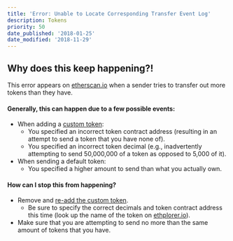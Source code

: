 ```yaml
---
title: 'Error: Unable to Locate Corresponding Transfer Event Log'
description: Tokens
priority: 50
date_published: '2018-01-25'
date_modified: '2018-11-29'
---
```




## Why does this keep happening?!

This error appears on [etherscan.io](https://etherscan.io) when a sender tries to transfer out more tokens than they have.

#### Generally, this can happen due to a few possible events:

*   When adding a [custom token](https://support.mycrypto.com/tokens/adding-new-token-and-sending-custom-tokens.html):
    *   You specified an incorrect token contract address (resulting in an attempt to send a token that you have none of).
    *   You specified an incorrect token decimal (e.g., inadvertently attempting to send 50,000,000 of a token as opposed to 5,000 of it).
*   When sending a default token:
    *   You specified a higher amount to send than what you actually own.

#### How can I stop this from happening?

*   Remove and [re-add the custom token](https://support.mycrypto.com/tokens/adding-new-token-and-sending-custom-tokens.html).
    *   Be sure to specify the correct decimals and token contract address this time (look up the name of the token on [ethplorer.io](https://ethplorer.io)).
*   Make sure that you are attempting to send no more than the same amount of tokens that you have.
